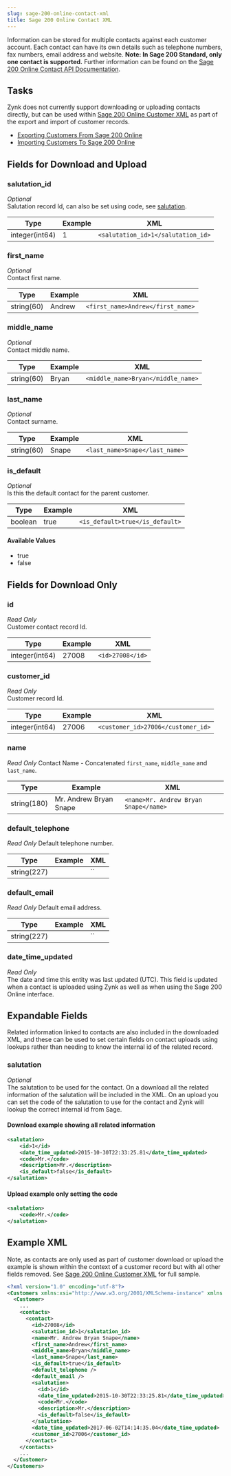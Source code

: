 ```yaml
---
slug: sage-200-online-contact-xml
title: Sage 200 Online Contact XML
---
```


Information can be stored for multiple contacts against each customer account. Each contact can have its own details such as telephone numbers, fax numbers, email address and website. **Note: In Sage 200 Standard, only one contact is supported.**  Further information can be found on the [Sage 200 Online Contact API Documentation](https://developer.columbus.sage.com/docs#/uk/sage200/accounts/v1/customer_contacts). 

## Tasks
Zynk does not currently support downloading or uploading contacts directly, but can be used within [Sage 200 Online Customer XML](sage-200-online-customer-xml) as part of the export and import of customer records.

 * [Exporting Customers From Sage 200 Online](exporting-customers-from-sage-200-online)
 * [Importing Customers To Sage 200 Online](importing-customers-to-sage-200-online)

## Fields for Download and Upload
### salutation_id
_Optional_  
Salutation record Id, can also be set using code, see [salutation](#salutation).

| Type | Example | XML |
| --- | --- | --- |
| integer(int64) | 1 | `<salutation_id>1</salutation_id>` |

### first_name
_Optional_  
Contact first name.

| Type | Example | XML |
| --- | --- | --- |
| string(60) | Andrew | `<first_name>Andrew</first_name>` |

### middle_name
_Optional_  
Contact middle name.

| Type | Example | XML |
| --- | --- | --- |
| string(60) | Bryan | `<middle_name>Bryan</middle_name>` |

### last_name
_Optional_  
Contact surname.

| Type | Example | XML |
| --- | --- | --- |
| string(60) | Snape | `<last_name>Snape</last_name>` |

### is_default
_Optional_  
Is this the default contact for the parent customer.

| Type | Example | XML |
| --- | --- | --- |
| boolean | true | `<is_default>true</is_default>` |

#### Available Values
 * true
 * false

## Fields for Download Only
### id
_Read Only_  
Customer contact record Id.

| Type | Example | XML |
| --- | --- | --- |
| integer(int64) | 27008 | `<id>27008</id>` |

### customer_id
_Read Only_  
Customer record Id.

| Type | Example | XML |
| --- | --- | --- |
| integer(int64) | 27006 | `<customer_id>27006</customer_id>` |

### name
_Read Only_
Contact Name - Concatenated `first_name`, `middle_name` and `last_name`.

| Type | Example | XML |
| --- | --- | --- |
| string(180) | Mr. Andrew Bryan Snape | `<name>Mr. Andrew Bryan Snape</name>` |

### default_telephone
_Read Only_
Default telephone number.

| Type | Example | XML |
| --- | --- | --- |
| string(227) |  | `` |

### default_email
_Read Only_
Default email address.

| Type | Example | XML |
| --- | --- | --- |
| string(227) |  | `` |

### date_time_updated
_Read Only_  
The date and time this entity was last updated (UTC).  This field is updated when a contact is uploaded using Zynk as well as when using the Sage 200 Online interface.

## Expandable Fields
Related information linked to contacts are also included in the downloaded XML, and these can be used to set certain fields on contact uploads using lookups rather than needing to know the internal id of the related record.

### salutation
_Optional_  
The salutation to be used for the contact.  On a download all the related information of the salutation will be included in the XML.  On an upload you can set the code of the salutation to use for the contact and Zynk will lookup the correct internal id from Sage.

#### Download example showing all related information

```xml
<salutation>
    <id>1</id>
    <date_time_updated>2015-10-30T22:33:25.81</date_time_updated>
    <code>Mr.</code>
    <description>Mr.</description>
    <is_default>false</is_default>
</salutation>
```

#### Upload example only setting the code

```xml
<salutation>
    <code>Mr.</code>
</salutation>
```

## Example XML
Note, as contacts are only used as part of customer download or upload the example is shown within the context of a customer record but with all other fields removed.  See [Sage 200 Online Customer XML](sage-200-online-customer-xml) for full sample.

```xml
<?xml version="1.0" encoding="utf-8"?>
<Customers xmlns:xsi="http://www.w3.org/2001/XMLSchema-instance" xmlns:xsd="http://www.w3.org/2001/XMLSchema">
  <Customer>
    ...
    <contacts>
      <contact>
        <id>27008</id>
        <salutation_id>1</salutation_id>
        <name>Mr. Andrew Bryan Snape</name>
        <first_name>Andrew</first_name>
        <middle_name>Bryan</middle_name>
        <last_name>Snape</last_name>
        <is_default>true</is_default>
        <default_telephone />
        <default_email />
        <salutation>
          <id>1</id>
          <date_time_updated>2015-10-30T22:33:25.81</date_time_updated>
          <code>Mr.</code>
          <description>Mr.</description>
          <is_default>false</is_default>
        </salutation>
        <date_time_updated>2017-06-02T14:14:35.04</date_time_updated>
        <customer_id>27006</customer_id>
      </contact>
    </contacts>
    ...
  </Customer>
</Customers>
```